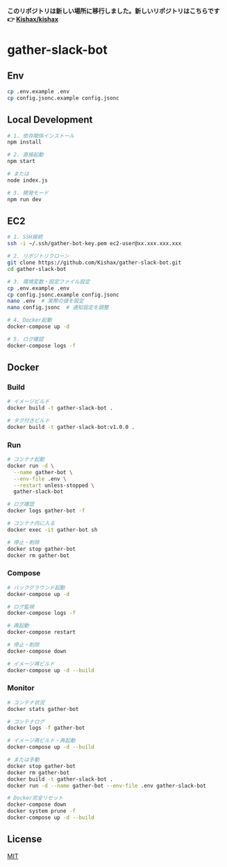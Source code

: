 **このリポジトリは新しい場所に移行しました。新しいリポジトリはこちらです 👉 [Kishax/kishax](https://github.com/Kishax/kishax)**

# gather-slack-bot

## Env
```bash
cp .env.example .env
cp config.jsonc.example config.jsonc
```

## Local Development
```bash
# 1. 依存関係インストール
npm install

# 2. 直接起動
npm start

# または
node index.js

# 3. 開発モード
npm run dev
```

## EC2
```bash
# 1. SSH接続
ssh -i ~/.ssh/gather-bot-key.pem ec2-user@xx.xxx.xxx.xxx

# 2. リポジトリクローン
git clone https://github.com/Kishax/gather-slack-bot.git
cd gather-slack-bot

# 3. 環境変数・設定ファイル設定
cp .env.example .env
cp config.jsonc.example config.jsonc
nano .env  # 実際の値を設定
nano config.jsonc  # 通知設定を調整

# 4. Docker起動
docker-compose up -d

# 5. ログ確認
docker-compose logs -f
```


## Docker

### Build
```bash
# イメージビルド
docker build -t gather-slack-bot .

# タグ付きビルド
docker build -t gather-slack-bot:v1.0.0 .
```

### Run
```bash
# コンテナ起動
docker run -d \
  --name gather-bot \
  --env-file .env \
  --restart unless-stopped \
  gather-slack-bot

# ログ確認
docker logs gather-bot -f

# コンテナ内に入る
docker exec -it gather-bot sh

# 停止・削除
docker stop gather-bot
docker rm gather-bot
```

### Compose
```bash
# バックグラウンド起動
docker-compose up -d

# ログ監視
docker-compose logs -f

# 再起動
docker-compose restart

# 停止・削除
docker-compose down

# イメージ再ビルド
docker-compose up -d --build
```

### Monitor
```bash
# コンテナ状況
docker stats gather-bot

# コンテナログ
docker logs -f gather-bot

# イメージ再ビルド・再起動
docker-compose up -d --build

# または手動
docker stop gather-bot
docker rm gather-bot
docker build -t gather-slack-bot .
docker run -d --name gather-bot --env-file .env gather-slack-bot

# Docker完全リセット
docker-compose down
docker system prune -f
docker-compose up -d --build
```

## License
[MIT](LICENSE)
